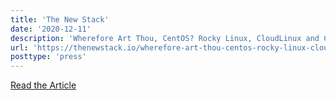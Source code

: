 ```yaml
---
title: 'The New Stack'
date: '2020-12-11'
description: 'Wherefore Art Thou, CentOS? Rocky Linux, CloudLinux and CentOS Stream'
url: 'https://thenewstack.io/wherefore-art-thou-centos-rocky-linux-cloudlinux-and-centos-stream/'
posttype: 'press'
---
```


[Read the Article](https://thenewstack.io/wherefore-art-thou-centos-rocky-linux-cloudlinux-and-centos-stream/)

